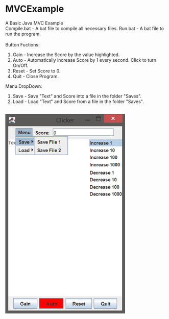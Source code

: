 # MVCExample
A Basic Java MVC Example
<br>
Compile.bat - A bat file to compile all necessary files.
Run.bat - A bat file to run the program.
</br>
<br>
Button Fuctions:
1) Gain - Increase the Score by the value highlighted.
2) Auto - Automatically increase Score by 1 every second. Click to turn On/Off.
3) Reset - Set Score to 0.
4) Quit - Close Program.

Menu DropDown:
1) Save - Save "Text" and Score into a file in the folder "Saves".
2) Load - Load "Text" and Score from a file in the folder "Saves".
</br>
<img src="Clicker.png">
